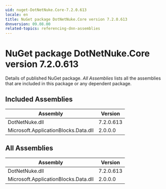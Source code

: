```yaml
---
uid: nuget-DotNetNuke.Core-7.2.0.613
locale: en
title: NuGet package DotNetNuke.Core version 7.2.0.613
dnnversion: 09.08.00
related-topics: referencing-dnn-assemblies
---
```


# NuGet package DotNetNuke.Core version 7.2.0.613
Details of published NuGet package.
*All Assemblies* lists all the assemblies that are included in this package or any dependent package.

## Included Assemblies

|Assembly|Version|
|---|---|
|DotNetNuke.dll|7.2.0.613|
|Microsoft.ApplicationBlocks.Data.dll|2.0.0.0|

## All Assemblies

|Assembly|Version|
|---|---|
|DotNetNuke.dll|7.2.0.613|
|Microsoft.ApplicationBlocks.Data.dll|2.0.0.0|

